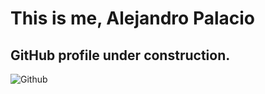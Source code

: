 # This is me, Alejandro Palacio

## GitHub profile under construction.

![Github](https://github-readme-stats.vercel.app/api?username=alepalacio&show_icons=true&hide_border=true&title_color=06446d&icon_color=06446d&bg_color=dddddd)